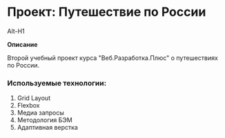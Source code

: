 # Проект: Путешествие по России
Alt-H1

**Описание**

Второй учебный проект курса "Веб.Разработка.Плюс" о путешествиях по России.

### Используемые технологии:
1. Grid Layout
2. Flexbox
3. Медиа запросы
4. Методология БЭМ
5. Адаптивная верстка
